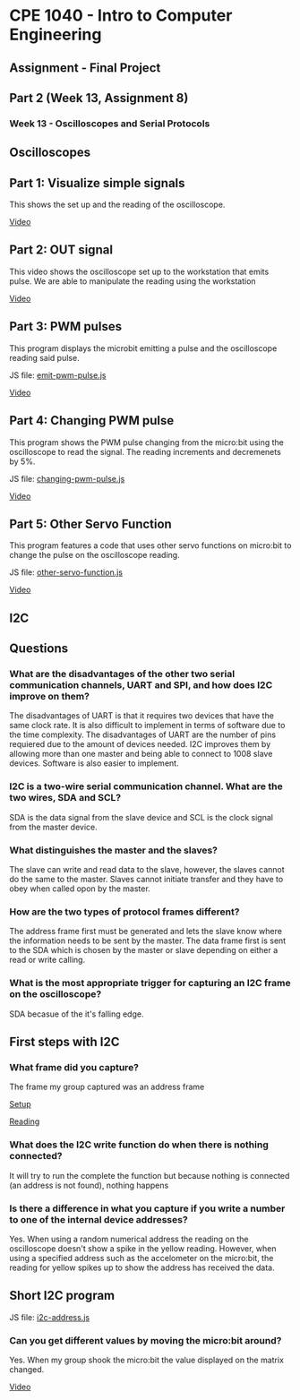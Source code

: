# CPE 1040 - Intro to Computer Engineering #
## Assignment - Final Project ##
## Part 2 (Week 13, Assignment 8) ##
### Week 13 - Oscilloscopes and Serial Protocols ###
## Oscilloscopes ##
## Part 1: Visualize simple signals ##
This shows the set up and the reading of the oscilloscope.

[Video](https://imgur.com/a/iKxMMyE)
## Part 2: OUT signal ##
This video shows the oscilloscope set up to the workstation that emits pulse. We are able to manipulate the reading using the workstation

[Video](https://imgur.com/a/hSLcBpD)
## Part 3: PWM pulses ## 
This program displays the microbit emitting a pulse and the oscilloscope reading said pulse.

JS file: [emit-pwm-pulse.js](https://github.com/Introduction-to-Computer-Engineering/final-project-assignment-8-week-13-ZenBoba/blob/master/emit-pwm-pulse.js)

[Video](https://imgur.com/a/gSlabuU)
## Part 4: Changing PWM pulse ##
This program shows the PWM pulse changing from the micro:bit using the oscilloscope to read the signal. The reading increments and decremenets by 5%. 

JS file: [changing-pwm-pulse.js](https://github.com/Introduction-to-Computer-Engineering/final-project-assignment-8-week-13-ZenBoba/blob/master/changing-pwm-pulse.js)

[Video](https://imgur.com/a/26anvjA)
## Part 5: Other Servo Function ##
This program features a code that uses other servo functions on micro:bit to change the pulse on the oscilloscope reading.

JS file: [other-servo-function.js](https://github.com/Introduction-to-Computer-Engineering/final-project-assignment-8-week-13-ZenBoba/blob/master/other-servo-function.js)

[Video](https://imgur.com/a/JNYvjWn)
## I2C ##
## Questions ## 
### What are the disadvantages of the other two serial communication channels, UART and SPI, and how does I2C improve on them? ###
The disadvantages of UART is that it requires two devices that have the same clock rate. It is also difficult to implement in terms of software due to the time complexity. The disadvantages of UART are the number of pins requiered due to the amount of devices needed. I2C improves them by allowing more than one master and being able to connect to 1008 slave devices. Software is also easier to implement.
### I2C is a two-wire serial communication channel. What are the two wires, SDA and SCL? ###
SDA is the data signal from the slave device and SCL is the clock signal from the master device.
### What distinguishes the master and the slaves? ###
The slave can write and read data to the slave, however, the slaves cannot do the same to the master. Slaves cannot initiate transfer and they have to obey when called opon by the master.
### How are the two types of protocol frames different? ###
The address frame first must be generated and lets the slave know where the information needs to be sent by the master. The data frame first is sent to the SDA which is chosen by the master or slave depending on either a read or write calling.
### What is the most appropriate trigger for capturing an I2C frame on the oscilloscope? ###
SDA becasue of the it's falling edge.
## First steps with I2C ##
### What frame did you capture? ###
The frame my group captured was an address frame

[Setup](https://github.com/Introduction-to-Computer-Engineering/final-project-assignment-8-week-13-ZenBoba/blob/master/20191121_144927%5B1%5D.jpg)

[Reading](https://github.com/Introduction-to-Computer-Engineering/final-project-assignment-8-week-13-ZenBoba/blob/master/20191121_144930%5B2%5D.jpg)
### What does the I2C write function do when there is nothing connected? ###
It will try to run the complete the function but because nothing is connected (an address is not found), nothing happens
### Is there a difference in what you capture if you write a number to one of the internal device addresses? ###
Yes. When using a random numerical address the reading on the oscilloscope doesn't show a spike in the yellow reading. However, when using a specified address such as the accelometer on the micro:bit, the reading for yellow spikes up to show the address has received the data.
## Short I2C program ##
JS file: [i2c-address.js](https://github.com/Introduction-to-Computer-Engineering/final-project-assignment-8-week-13-ZenBoba/blob/master/i2c-address.js)
### Can you get different values by moving the micro:bit around? ###
Yes. When my group shook the micro:bit the value displayed on the matrix changed.

[Video](https://imgur.com/a/lyiB484)
